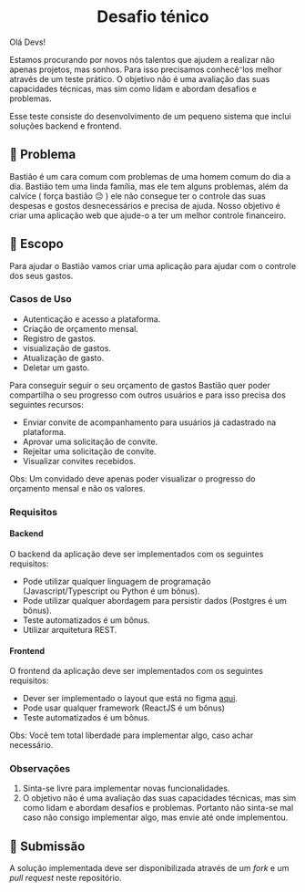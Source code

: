<h1 align="center">
  Desafio ténico
</h1>

Olá Devs!

Estamos procurando por novos nós talentos que ajudem a realizar não apenas projetos, mas sonhos. Para isso precisamos conhecê⁻los melhor através de um teste prático. O objetivo não é uma avaliação das suas capacidades técnicas, mas sim como lidam e abordam desafios e problemas.


Esse teste consiste do desenvolvimento de um pequeno sistema que inclui soluções backend e frontend.


## 🤔 Problema


Bastião é um cara comum com problemas de uma homem comum do dia a dia. Bastião tem uma linda família, mas ele tem alguns problemas, além da calvíce ( força bastião :pensive: ) ele não consegue ter o controle das suas despesas e gostos desnecessários e precisa de ajuda. Nosso objetivo é criar uma aplicação web que ajude-o a ter um melhor controle financeiro.


## 🚀 Escopo 

Para ajudar o Bastião vamos criar uma aplicação para ajudar com o controle dos seus gastos.

### Casos de Uso

- Autenticação e acesso a plataforma.
- Criação de orçamento mensal.
- Registro de gastos.
- visualização de gastos.
- Atualização de gasto.
- Deletar um gasto.

Para conseguir seguir o seu orçamento de gastos Bastião quer poder compartilha o seu progresso com outros usuários e para isso precisa dos seguintes recursos:

- Enviar convite de acompanhamento para usuários já cadastrado na plataforma.
- Aprovar uma solicitação de convite.
- Rejeitar uma solicitação de convite.
- Visualizar convites recebidos.

Obs: Um convidado deve apenas poder visualizar o progresso do orçamento mensal e não os valores.


### Requisitos

#### Backend
O backend da aplicação deve ser implementados com os seguintes requisitos:

- Pode utilizar qualquer linguagem de programação (Javascript/Typescript ou Python é um bônus).
- Pode utilizar qualquer abordagem para persistir dados (Postgres é um bônus).
- Teste automatizados é um bônus.
- Utilizar arquitetura REST.

#### Frontend
O frontend da aplicação deve ser implementados com os seguintes requisitos:

- Dever ser implementado o layout que está no figma [aqui](https://www.figma.com/file/YqNZHCceDiJbIbhd726g0v/Projeto-ENMA---Teste?node-id=0%3A1).
- Pode usar qualquer framework (ReactJS é um bônus)
- Teste automatizados é um bônus.

Obs: Você tem total liberdade para implementar algo, caso achar necessário.

### Observações

1. Sinta-se livre para implementar novas funcionalidades.
2. O objetivo não é uma avaliação das suas capacidades técnicas, mas sim como lidam e abordam desafios e problemas. Portanto não sinta-se mal caso não consigo implementar algo, mas envie até onde implementou.



## 🎁 Submissão

A solução implementada deve ser disponibilizada através de um _fork_ e um _pull request_ neste repositório.
